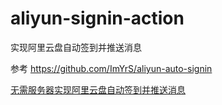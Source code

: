 # aliyun-signin-action
实现阿里云盘自动签到并推送消息

参考 https://github.com/ImYrS/aliyun-auto-signin

[无需服务器实现阿里云盘自动签到并推送消息](https://www.52pojie.cn/thread-1757911-1-1.html)
